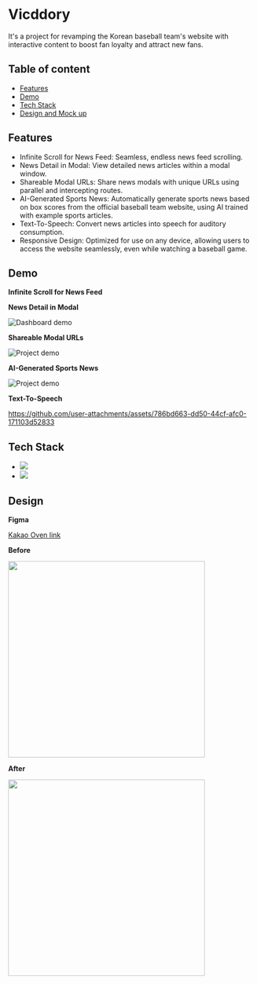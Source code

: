 ﻿# Vicddory

It's a project for revamping the Korean baseball team's website with interactive content to boost fan loyalty and attract new fans.

## Table of content

- [Features](#features)
- [Demo](#demo)
- [Tech Stack](#tech-stack)
- [Design and Mock up](#design-and-mockup)

## Features

- Infinite Scroll for News Feed: Seamless, endless news feed scrolling.
- News Detail in Modal: View detailed news articles within a modal window.
- Shareable Modal URLs: Share news modals with unique URLs using parallel and intercepting routes.
- AI-Generated Sports News: Automatically generate sports news based on box scores from the official baseball team website, using AI trained with example sports articles.
- Text-To-Speech: Convert news articles into speech for auditory consumption.
- Responsive Design: Optimized for use on any device, allowing users to access the website seamlessly, even while watching a baseball game.

## Demo

**Infinite Scroll for News Feed**

<p></p>

<p></p>

**News Detail in Modal**

<p></p>
<img src="./README_assets/Dashboard.gif" alt="Dashboard demo">

**Shareable Modal URLs**

<p></p>
<img src="./README_assets/Project.gif" alt="Project demo">

**AI-Generated Sports News**

<p></p>
<img src="./README_assets/Project.gif" alt="Project demo">

**Text-To-Speech**

<p></p>

https://github.com/user-attachments/assets/786bd663-dd50-44cf-afc0-171103d52833


## Tech Stack

- <img src="https://img.shields.io/badge/Next.js-%230E0E0E?style=plastic&logo=Next.js">
- <img src="https://img.shields.io/badge/tailwind-%230E0E0E?style=plastic&logo=tailwindcss">

## Design

**Figma**

<a href="https://ovenapp.io/project/uguAGCinHwVXvQ71vQQ1jzvfHR48S24p#PYkVh?target=_blank">Kakao Oven link</a>

**Before**

<p></p>
<img src="./README_assets/Before.png" width="400px">
<p></p>

**After**

<p></p>
<img src="./README_assets/After.png" width="400px">
